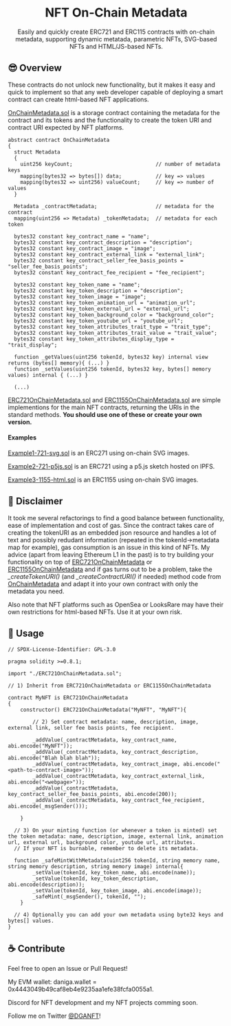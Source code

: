 <h1 align="center"> NFT On-Chain Metadata </h1> 



<p align="center">Easily and quickly create ERC721 and ERC115 contracts with on-chain metadata, supporting dynamic metatada, parametric NFTs, SVG-based NFTs and HTML/JS-based NFTs.</p>



## 😎 Overview

These contracts do not unlock new functionality, but it makes it easy and quick to implement so that any web developer capable of deploying a smart contract can create html-based NFT applications.
 
[OnChainMetadata.sol](https://github.com/DanielAbalde/NFT-On-Chain-Metadata/blob/master/contracts/OnChainMetadata.sol) is a storage contract containing the metadata for the contract and its tokens and the functionality to create the token URI and contract URI expected by NFT platforms.

```sol
abstract contract OnChainMetadata 
{ 
  struct Metadata
  {
    uint256 keyCount;                           // number of metadata keys
    mapping(bytes32 => bytes[]) data;           // key => values
    mapping(bytes32 => uint256) valueCount;     // key => number of values
  }
   
  Metadata _contractMetadata;                   // metadata for the contract
  mapping(uint256 => Metadata) _tokenMetadata;  // metadata for each token

  bytes32 constant key_contract_name = "name";
  bytes32 constant key_contract_description = "description";
  bytes32 constant key_contract_image = "image";
  bytes32 constant key_contract_external_link = "external_link";
  bytes32 constant key_contract_seller_fee_basis_points = "seller_fee_basis_points";
  bytes32 constant key_contract_fee_recipient = "fee_recipient";

  bytes32 constant key_token_name = "name";
  bytes32 constant key_token_description = "description";
  bytes32 constant key_token_image = "image";
  bytes32 constant key_token_animation_url = "animation_url";
  bytes32 constant key_token_external_url = "external_url";
  bytes32 constant key_token_background_color = "background_color";
  bytes32 constant key_token_youtube_url = "youtube_url";
  bytes32 constant key_token_attributes_trait_type = "trait_type";
  bytes32 constant key_token_attributes_trait_value = "trait_value";
  bytes32 constant key_token_attributes_display_type = "trait_display"; 

  function _getValues(uint256 tokenId, bytes32 key) internal view returns (bytes[] memory){ (...) }
  function _setValues(uint256 tokenId, bytes32 key, bytes[] memory values) internal { (...) }
  
  (...)
```

[ERC721OnChainMetadata.sol](https://github.com/DanielAbalde/NFT-On-Chain-Metadata/blob/master/contracts/ERC721OnChainMetadata.sol) and [ERC1155OnChainMetadata.sol](https://github.com/DanielAbalde/NFT-On-Chain-Metadata/blob/master/contracts/ERC721OnChainMetadata.sol) are simple implementions for the main NFT contracts, returning the URIs in the standard methods. **You should use one of these or create your own version.**

#### Examples 

[Example1-721-svg.sol](https://github.com/DanielAbalde/NFT-On-Chain-Metadata/blob/master/contracts/Example1-721-svg.sol) is an ERC271 using on-chain SVG images.

[Example2-721-p5js.sol](https://github.com/DanielAbalde/NFT-On-Chain-Metadata/blob/master/contracts/Example2-721-p5js.sol) is an ERC721 using a p5.js sketch hosted on IPFS.

[Example3-1155-html.sol](https://github.com/DanielAbalde/NFT-On-Chain-Metadata/blob/master/contracts/Example3-1155-html.sol) is an ERC1155 using on-chain SVG images.


## 🔎 Disclaimer

It took me several refactorings to find a good balance between functionality, ease of implementation and cost of gas. Since the contract takes care of creating the tokenURI as an embedded json resource and handles a lot of text and possibly redudant information (repeated in the tokenId->metadata map for example), gas consumption is an issue in this kind of NFTs. My advice (apart from leaving Ethereum L1 in the past) is to try building your functionality on top of [ERC721OnChainMetadata](https://github.com/DanielAbalde/NFT-On-Chain-Metadata/blob/master/contracts/ERC721OnChainMetadata.sol) or [ERC1155OnChainMetadata](https://github.com/DanielAbalde/NFT-On-Chain-Metadata/blob/master/contracts/ERC721OnChainMetadata.sol) and if gas turns out to be a problem, take the *_createTokenURI()* (and *_createContractURI()* if needed) method code from [OnChainMetadata](https://github.com/DanielAbalde/NFT-On-Chain-Metadata/blob/master/contracts/OnChainMetadata.sol) and adapt it into your own contract with only the metadata you need.

Also note that NFT platforms such as OpenSea or LooksRare may have their own restrictions for html-based NFTs. Use it at your own risk.


## 🔌 Usage

```sol
// SPDX-License-Identifier: GPL-3.0

pragma solidity >=0.8.1;

import "./ERC721OnChainMetadata.sol";

// 1) Inherit from ERC721OnChainMetadata or ERC1155OnChainMetadata

contract MyNFT is ERC721OnChainMetadata
{ 
    constructor() ERC721OnChainMetadata("MyNFT", "MyNFT"){

        // 2) Set contract metadata: name, description, image, external link, seller fee basis points, fee recipient.

        _addValue(_contractMetadata, key_contract_name, abi.encode("MyNFT"));
        _addValue(_contractMetadata, key_contract_description, abi.encode("Blah blah blah"));
        _addValue(_contractMetadata, key_contract_image, abi.encode("<path-to-contract-image>"));
        _addValue(_contractMetadata, key_contract_external_link, abi.encode("<webpage>"));
        _addValue(_contractMetadata, key_contract_seller_fee_basis_points, abi.encode(200));
        _addValue(_contractMetadata, key_contract_fee_recipient, abi.encode(_msgSender()));

    }
  
  // 3) On your minting function (or whenever a token is minted) set the token metadata: name, description, image, external link, animation url, external url, background color, youtube url, attributes.
  // If your NFT is burnable, remember to delete its metadata.

  function _safeMintWithMetadata(uint256 tokenId, string memory name, string memory description, string memory image) internal{
        _setValue(tokenId, key_token_name, abi.encode(name));
        _setValue(tokenId, key_token_description, abi.encode(description));
        _setValue(tokenId, key_token_image, abi.encode(image));
        _safeMint(_msgSender(), tokenId, ""); 
    }

  // 4) Optionally you can add your own metadata using byte32 keys and bytes[] values.
}
```
 
## ☕ Contribute  

Feel free to open an Issue or Pull Request!

My EVM wallet: daniga.wallet = 0x4443049b49caf8eb4e9235aa1efe38fcfa0055a1.

Discord for NFT development and my NFT projects comming soon.

Follow me on Twitter [@DGANFT](https://twitter.com/DGANFT)!